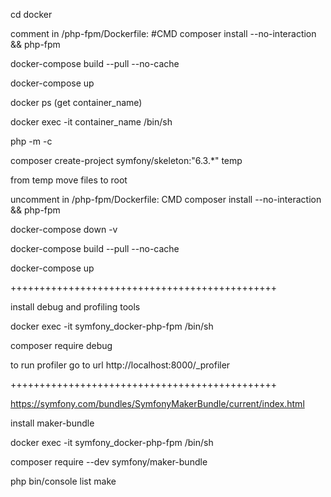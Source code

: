 cd docker

comment in /php-fpm/Dockerfile: #CMD composer install --no-interaction && php-fpm

docker-compose build --pull --no-cache

docker-compose up

docker ps (get container_name)

docker exec -it container_name /bin/sh

php -m -c

composer create-project symfony/skeleton:"6.3.*" temp

from temp move files to root

uncomment in /php-fpm/Dockerfile: CMD composer install --no-interaction && php-fpm

docker-compose down -v

docker-compose build --pull --no-cache

docker-compose up

++++++++++++++++++++++++++++++++++++++++++++++

install debug and profiling tools

docker exec -it symfony_docker-php-fpm /bin/sh

composer require debug

to run profiler go to url http://localhost:8000/_profiler

++++++++++++++++++++++++++++++++++++++++++++++

https://symfony.com/bundles/SymfonyMakerBundle/current/index.html

install maker-bundle

docker exec -it symfony_docker-php-fpm /bin/sh

composer require --dev symfony/maker-bundle

php bin/console list make